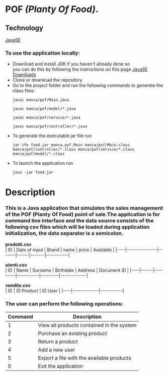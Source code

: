 # POF *(Planty Of Food)*.
## Technology
[JavaSE ](https://www.oracle.com/java/technologies/java-se-glance.html)  
### To use the application locally:
- Download and install JDK if you haven't already done so  
  you can do this by following the instructions on this page [JavaSE Downloads](https://www.oracle.com/it/java/technologies/downloads/)
- Clone or download the repository
- Go to the project folder and run the following commands to generete the class files:
  ```
  javac manca/pof/Main.java
  ```
  ```
  javac manca/pof/model/*.java
  ```
  ```
  javac manca/pof/service/*.java
  ```
  ```
  javac manca/pof/controller/*.java
  ```
- To generate the executable jar file run
  ```
  jar cfe food.jar manca.pof.Main manca/pof/Main.class manca/pof/controller/*.class manca/pof/service/*.class manca/pof/model/*.class
  ```
- To launch the application run
  ```
  java -jar food.jar
  ```
# Description
### This is  a Java application that simulates the sales management of the POF (Planty Of Food) point of sale.The application is for command line interface and the data source consists of the following csv files which will be loaded during application initialization, the data separator is a semicolon.  
  
**prodotti.csv**  
| ID | Date of input | Brand | name | price | Available |
|----|---------------|-------|------|-------|-----------|  
  
**utenti.csv**  
| ID | Name | Surname | Birthdate | Address | Document ID |
|----|------|---------|-----------|---------|-------------|  
  
**vendite.csv**  
| ID | ID Product  | ID User   |
|----|-------------|-----------|  

### The user can perform the following operations:  
| Command | Description                               |
|---------|-------------------------------------------|
| 1       | View all products contained in the system |
| 2       | Purchase an existing product              |
| 3       | Return a product                          |
| 4       | Add a new user                            |
| 5       | Export a file with the available products |
| 0       | Exit the application                      |


